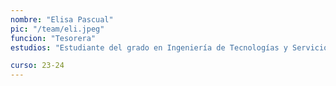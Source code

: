 ```yaml
---
nombre: "Elisa Pascual"
pic: "/team/eli.jpeg"
funcion: "Tesorera"
estudios: "Estudiante del grado en Ingeniería de Tecnologías y Servicios de Telecomunicación"

curso: 23-24
---
```

